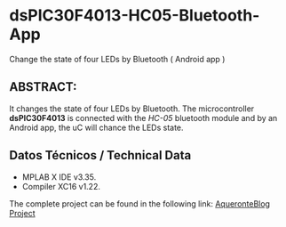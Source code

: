 # dsPIC30F4013-HC05-Bluetooth-App
Change the state of four LEDs by Bluetooth ( Android app )

## ABSTRACT:

It changes the state of four LEDs by Bluetooth. The microcontroller **dsPIC30F4013** is connected with the *HC-05* bluetooth module and by an Android app, the uC will chance the LEDs state.


## Datos Técnicos / Technical Data
* MPLAB X IDE v3.35.
* Compiler XC16 v1.22.


The complete project can be found in the following link: [AqueronteBlog Project](http://unbarquero.blogspot.com.es/2016/08/microchip-pic-bluetooth-led-android.html)
